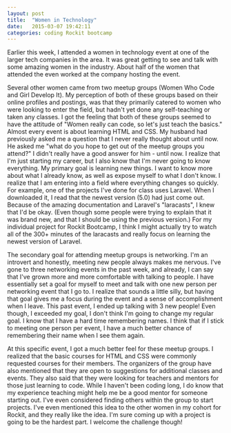 ```yaml
---
layout: post
title:  "Women in Technology"
date:   2015-03-07 19:42:11
categories: coding Rockit bootcamp 
---
```


Earlier this week, I attended a women in technology event at one of the larger tech companies in the area. It was great getting to see and talk with some amazing women in the industry. About half of the women that attended the even worked at the company hosting the event. 

Several other women came from two meetup groups (Women Who Code and Girl Develop It). My perception of both of these groups based on their online profiles and postings, was that they primarily catered to women who were looking to enter the field, but hadn't yet done any self-teaching or taken any classes. I got the feeling that both of these groups seemed to have the attitude of "Women really can code, so let's just teach the basics." Almost every event is about learning HTML and CSS. My husband had previously asked me a question that I never really thought about until now. He asked me "what do you hope to get out of the meetup groups you attend?" I didn't really have a good answer for him - until now. I realize that I'm just starting my career, but I also know that I'm never going to know everything. My primary goal is learning new things. I want to know more about what I already know, as well as expose myself to what I don't know. I realize that I am entering into a field where everything changes so quickly. For example, one of the projects I've done for class uses Laravel. When I downloaded it, I read that the newest version (5.0) had just come out. Because of the amazing documentation and Laravel's "laracasts", I knew that I'd be okay. (Even though some people were trying to explain that it was brand new, and that I should be using the previous version.) For my individual project for Rockit Bootcamp, I think I might actually try to watch all of the 300+ minutes of the laracasts and really focus on learning the newest version of Laravel. 

The secondary goal for attending meetup groups is networking. I'm an introvert and honestly, meeting new people always makes me nervous. I've gone to three networking events in the past week, and already, I can say that I've grown more and more comfortable with talking to people. I have essentially set a goal for myself to meet and talk with one new person per networking event that I go to. I realize that sounds a little silly, but having that goal gives me a focus during the event and a sense of accomplishment when I leave. This past event, I ended up talking with 3 new people! Even though, I exceeded my goal, I don't think I'm going to change my regular goal. I know that I have a hard time remembering names. I think that if I stick to meeting one person per event, I have a much better chance of remembering their name when I see them again. 

At this specific event, I got a much better feel for these meetup groups. I realized that the basic courses for HTML and CSS were commonly requested courses for their members. The organizers of the group have also mentioned that they are open to suggestions for additional classes and events. They also said that they were looking for teachers and mentors for those just learning to code. While I haven't been coding long, I do know that my experience teaching might help me be a good mentor for someone starting out. I've even considered finding others within the group to start projects.  I've even mentioned this idea to the other women in my cohort for Rockit, and they really like the idea. I'm sure coming up with a project is going to be the hardest part. I welcome the challenge though!

